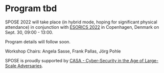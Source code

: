
# Program tbd

SPOSE 2022 will take place (in hybrid mode, hoping for significant physical attendance) in conjunction with [ESORICS 2022](https://esorics2022.compute.dtu.dk/) in Copenhagen, Denmark on Sept. 30, 09:00 - 13:00.

Program details will follow soon.

Workshop Chairs: Angela Sasse, Frank Pallas, Jörg Pohle

SPOSE is proudly supported by [CASA - Cyber-Security in the Age of Large-Scale Adversaries](https://casa.rub.de/).
